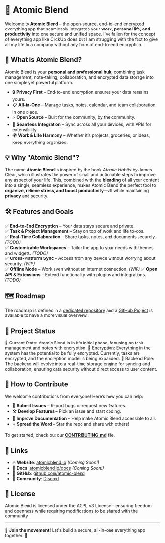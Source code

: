# 🌟 Atomic Blend

Welcome to **Atomic Blend** – the open-source, end-to-end encrypted everything app that seamlessly integrates your **work, personal life, and productivity** into one secure and unified space. I've fallen for the concept of everything app like ClickUp does but I am struggling with the fact to give all my life to a company without any form of end-to-end encryption.

## 🚀 What is Atomic Blend?
Atomic Blend is your **personal and professional hub**, combining task management, note-taking, collaboration, and encrypted data storage into one simple yet powerful platform.

- 🔒 **Privacy First** – End-to-end encryption ensures your data remains yours.
- 📋 **All-in-One** – Manage tasks, notes, calendar, and team collaboration in one place.
- ⚡ **Open Source** – Built for the community, by the community.
- 🔗 **Seamless Integration** – Sync across all your devices, with APIs for extensibility.
- 🌍 **Work & Life Harmony** – Whether it’s projects, groceries, or ideas, keep everything organized.

## 💡 Why "Atomic Blend"?
The name **Atomic Blend** is inspired by the book *Atomic Habits* by James Clear, which illustrates the power of small and actionable steps to improve any aspect of your life. This, combined with the **blending** of all your content into a single, seamless experience, makes Atomic Blend the perfect tool to **organize, relieve stress, and boost productivity**—all while maintaining **privacy** and security.

## 🛠️ Features and Goals
✅ **End-to-End Encryption** – Your data stays secure and private.  
✅ **Task & Project Management** – Stay on top of work and life to-dos.  
✅ **Real-Time Collaboration** – Share tasks, notes, and documents securely. *(TODO)*  
✅ **Customizable Workspaces** – Tailor the app to your needs with themes and widgets. *(TODO)*   
✅ **Cross-Platform Sync** – Access from any device without worrying about security.  *(WIP)*  
✅ **Offline Mode** – Work even without an internet connection.  *(WIP)*
✅ **Open API & Extensions** – Extend functionality with plugins and integrations.  *(TODO)*

## 🗺️ Roadmap

The roadmap is defined in a [dedicated repository](https://github.com/atomic-blend/roadmap) and a [GitHub Project](https://github.com/orgs/atomic-blend/projects/2) is available to have a more visual overview.

## 🔄 Project Status

🚧 Current State: Atomic Blend is in it's initial phase, focusing on task management and notes with encryption.
🔐 Encryption: Everything in the system has the potential to be fully encrypted. Currently, tasks are encrypted, and the encryption model is being expanded.
💾 Backend Role: The backend will evolve into a real-time storage engine for syncing and collaboration, ensuring data security without direct access to user content.

## 🤝 How to Contribute
We welcome contributions from everyone! Here’s how you can help:
- 🚀 **Submit Issues** – Report bugs or request new features.
- 🛠️ **Develop Features** – Pick an issue and start coding.
- 📖 **Improve Documentation** – Help make Atomic Blend accessible to all.
- ⭐ **Spread the Word** – Star the repo and share with others!

To get started, check out our **[CONTRIBUTING.md](./CONTRIBUTING.md)** file.

## 🔗 Links
- 🔥 **Website**: [atomicblend.io](https://atomicblend.io) *(Coming Soon!)*  
- 📜 **Docs**: [atomicblend.io/docs](https://atomicblend.io/docs) *(Coming Soon!)*  
- 🐙 **GitHub**: [github.com/atomic-blend](https://github.com/atomic-blend)  
- 💬 **Community**: [Discord](https://discord.gg/uVK5Ekqne8)  

## 📜 License
Atomic Blend is licensed under the AGPL v3 License – ensuring freedom and openness while requiring modifications to be shared with the community.

---

👥 **Join the movement!** Let's build a secure, all-in-one everything app together. 🚀

